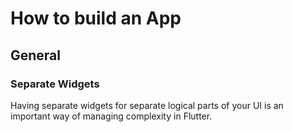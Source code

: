 # How to build an App


## General 

### Separate Widgets

Having separate widgets for separate logical parts of your UI is an important way of managing complexity in Flutter.
